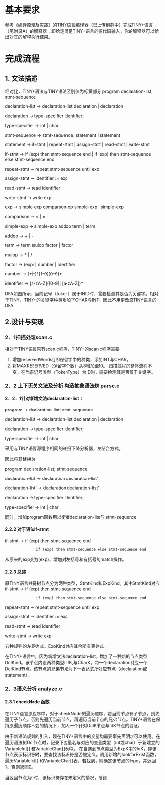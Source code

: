 # 基本要求
参考《编译原理及实践》的TINY语言编译器（已上传到群中）完成TINY+语言（见附录A）的解释器：即给定满足TINY+语言的源代码输入，你的解释器可以给出对其的解释执行结果。

# 完成流程
## 1. 文法描述
经对比，TINY+语法与TINY语法区别仅为标黄部分
program 				declaration-list; stmt-sequence

declaration-list 	→ 	declaration-list declaration | declaration

declaration 		→ 	type-specifier identifier; 

type-specifier 		→ 	int | char

stmt-sequence 	→	stmt-sequence; statement | statement

statement			→	if-stmt | repeat-stmt | assign-stmt | read-stmt | write-stmt

if-stmt 		→	  	if (exp) then stmt-sequence end
                | if (exp) then stmt-sequence else stmt-sequence end
                
repeat-stmt 	→		repeat stmt-sequence until exp

assign-stmt 		→	identifier := exp

read-stmt 	→	 	read identifier

write-stmt 	→		write exp

exp 		→			simple-exp comparson-op simple-exp | simple-exp

comparison 	→	 	< | =

simple-exp		→	simple-exp addop term | term

addop		→	 	+ | -

term 		→	 	term mulop factor | factor

mulop 	→		 	* | /

factor 		→		 (exp) | number | identifier

number		→		(+|-)?[1-9][0-9]*

identifier	→		 	[a-zA-Z]([0-9]| [a-zA-Z])*



DFA如图所示，当前记号（token）属于INID时，需要检测其是否为关键字。相对于TINY，TINY+的关键字种类增加了CHAR与INT。因此不用更改原TINY语言的DFA

## 2.设计与实现

### 2．1扫描处理scan.c
相对于TINY语言原有scan.c程序，TINY+的scan.c程序需要

1. 增加reservedWords[]即保留字中的种类，添加INT与CHAR。
2. 将MAXRESERVED（保留字个数）从8增加至10。
扫描过程的整体流程不变。在当前记号类型（TokenType）为ID时，需要检测其是否属于关键字。 

### 2．2 上下无关文法及分析 构造抽象语法树 parse.c
#### 2．2．1针对新增文法declaration-list：
program 		→		declaration-list; stmt-sequence

declaration-list 	→ 	declaration-list declaration | declaration

declaration 		→ 	type-specifier identifier; 

type-specifier 		→ 	int | char

采用与TINY语言源程序相同的递归下降分析器，左结合方式。

因此将其替换为

program 				declaration-list; stmt-sequence

declaration-list 	→ 	declaration declaration-list’

declaration-list’   →  declaration declaration-list’

declaration 		→ 	type-specifier identifier; 

type-specifier 		→ 	int | char

同时，增加program函数用以衔接declaration-list与 stmt-sequence

#### 2.2.2 对于语法if-stmt
if-stmt 		→  	if (exp) then stmt-sequence end

                | if (exp) then stmt-sequence else stmt-sequence end
                
从原来的exp变为(exp)，增加对左括号和有括号的match操作。

#### 2.2.3 总述
原TINY语言共将树节点分为两种类型，StmtKind和ExpKind。其中StmtKind对应
if-stmt 		→	  	if (exp) then stmt-sequence end

                | if (exp) then stmt-sequence else stmt-sequence end
                
repeat-stmt 		→	repeat stmt-sequence until exp

assign-stmt 	→		identifier := exp

read-stmt 	→	 	read identifier

write-stmt 		→	write exp

五种规则的左表达式。ExpKind对应其余所有表达式。

在TINY+语言中，因为新增文法declaration-list，增加了一种新的节点类型DclKind。该节点内设两种类型IntK,与CharK。每一个declaration对应一个DclKind节点。该节点的兄弟节点为下一表达式所对应节点（declaration或statement）。

### 2．3语义分析 analyze.c
#### 2.3.1 checkNode 函数
在TINY语言原程序中，对于checkNode的遍历顺序，若当前节点有子节点，则先遍历子节点。否则先遍历当前节点，再遍历当前节点的兄弟节点。TINY+语言在保持原遍历顺序不变的情况下，加入一个针对DclK节点与IdK节点的验证。

由于新语法规则的引入，现在TINY+语言中的变量均需要事先声明才可以使用。在遍历语法树Dcl节点时，记录下变量名与对应的变量类型（int或char）于新建立的VariableInt[] 和VariableChar[]表中。
在当遇到节点类型为ExpK中的IdK，即该节点表示标识符时，要查找该标识符是否被定义。调用新增的lookforExist函数，遍历VariableInt[] 和VariableChar[]表，若找到，则确定该节点的type，并返回1。否则返回0。

当返回节点为0时，该标识符存在未定义的情况，报错
